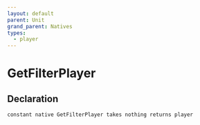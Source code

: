 ```yaml
---
layout: default
parent: Unit
grand_parent: Natives
types:
  - player
---
```


# GetFilterPlayer

## Declaration

```
constant native GetFilterPlayer takes nothing returns player
```